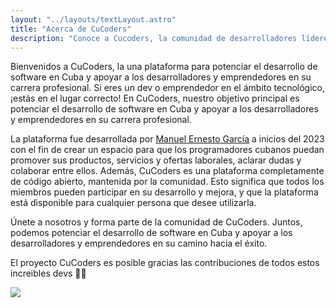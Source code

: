 ```yaml
---
layout: "../layouts/textLayout.astro"
title: "Acerca de CuCoders"
description: "Conoce a Cucoders, la comunidad de desarrolladores líderes en Cuba. ¡Descubre que es nuestra plataforma en la página Acerca de para entender cómo podemos ayudarte a alcanzar tus metas profesionales!"
---
```


Bienvenidos a CuCoders, la una plataforma para potenciar el desarrollo de software en Cuba y apoyar a los desarrolladores y emprendedores en su carrera profesional. Si eres un dev o emprendedor en el ámbito tecnológico, ¡estás en el lugar correcto! En CuCoders, nuestro objetivo principal es potenciar el desarrollo de software en Cuba y apoyar a los desarrolladores y emprendedores en su carrera profesional.

La plataforma fue desarrollada por [Manuel Ernesto García](https://cucoderscommunity.github.io/dev/manuelernestog/) a inicios del 2023 con el fin de crear un espacio para que los programadores cubanos puedan promover sus productos, servicios y ofertas laborales, aclarar dudas y colaborar entre ellos. Además, CuCoders es una plataforma completamente de código abierto, mantenida por la comunidad. Esto significa que todos los miembros pueden participar en su desarrollo y mejora, y que la plataforma está disponible para cualquier persona que desee utilizarla.

Únete a nosotros y forma parte de la comunidad de CuCoders. Juntos, podemos potenciar el desarrollo de software en Cuba y apoyar a los desarrolladores y emprendedores en su camino hacia el éxito.

El proyecto CuCoders es posible gracias las contribuciones de todos estos increibles devs  🧑‍💻


<a href="https://github.com/CuCodersCommunity/cucoderscommunity.github.io/graphs/contributors">
  <img src="https://contrib.rocks/image?repo=CuCodersCommunity/cucoderscommunity.github.io" />
</a>